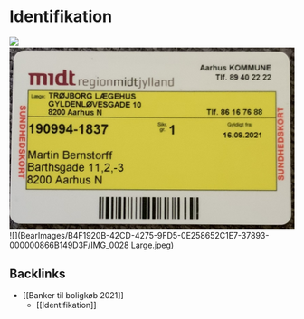 # Identifikation

![](BearImages/5D88B03E-A867-4FF6-AAD8-EF61DD61A243-96740-000002EA37935078/Kørekort.png)
![](BearImages/DE4FAF20-49E6-42B3-B188-CD7C935E906F-96740-000002EA3795AC58/Sundhedskort.png)
![](BearImages/B4F1920B-42CD-4275-9FD5-0E258652C1E7-37893-000000866B149D3F/IMG_0028 Large.jpeg)

## Backlinks
* [[Banker til boligkøb 2021]]
	* [[Identifikation]]

<!-- {BearID:E77AC28C-1B87-47A8-9FC4-ADF2A754E153-96740-000002E9DA728742} -->

